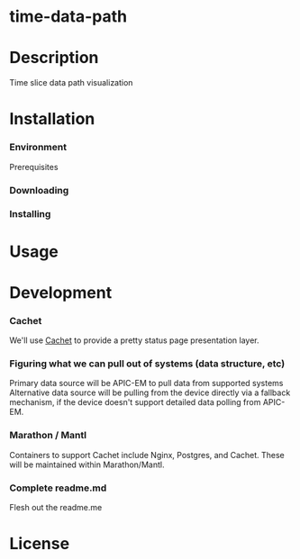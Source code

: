 # time-data-path

# Description
Time slice data path visualization

# Installation

### Environment

Prerequisites

### Downloading

### Installing

# Usage

# Development

### Cachet
We'll use [Cachet](https://cachethq.io/ "Title") to provide a pretty status page presentation layer.
### Figuring what we can pull out of systems (data structure, etc)
Primary data source will be APIC-EM to pull data from supported systems
Alternative data source will be pulling from the device directly via a fallback mechanism, if the device doesn't support detailed data polling from APIC-EM.
### Marathon / Mantl
Containers to support Cachet include Nginx, Postgres, and Cachet. These will be maintained within Marathon/Mantl.
### Complete readme.md
Flesh out the readme.me


# License